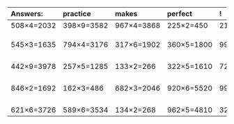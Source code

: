 | Answers: | practice | makes | perfect | ! |
| :--- | :--- | :--- | :--- | :--- |
| 508×4=2032 | 398×9=3582 | 967×4=3868 | 225×2=450 | 219×2=438 | 
|   |   |   |   |   | 
|   |   |   |   |   | 
|   |   |   |   |   | 
| 545×3=1635 | 794×4=3176 | 317×6=1902 | 360×5=1800 | 993×9=8937 | 
|   |   |   |   |   | 
|   |   |   |   |   | 
|   |   |   |   |   | 
|   |   |   |   |   | 
| 442×9=3978 | 257×5=1285 | 133×2=266 | 322×5=1610 | 728×6=4368 | 
|   |   |   |   |   | 
|   |   |   |   |   | 
|   |   |   |   |   | 
|   |   |   |   |   | 
| 846×2=1692 | 162×3=486 | 682×3=2046 | 920×6=5520 | 992×4=3968 | 
|   |   |   |   |   | 
|   |   |   |   |   | 
|   |   |   |   |   | 
|   |   |   |   |   | 
| 621×6=3726 | 589×6=3534 | 134×2=268 | 962×5=4810 | 321×7=2247 | 
